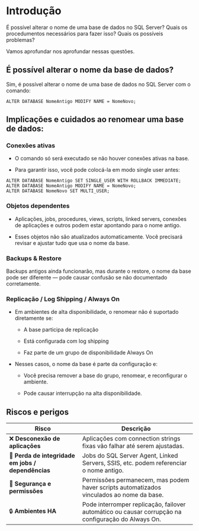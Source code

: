 # Introdução

É possível alterar o nome de uma base de dados no SQL Server? Quais os procedumentos necessários para fazer isso? Quais os possíveis problemas?

Vamos aprofundar nos aprofundar nessas questões.

## É possível alterar o nome da base de dados?

Sim, é possível alterar o nome de uma base de dados no SQL Server com o comando:

```TSQL
ALTER DATABASE NomeAntigo MODIFY NAME = NomeNovo;
```

## Implicações e cuidados ao renomear uma base de dados:

### Conexões ativas

- O comando só será executado se não houver conexões ativas na base.

- Para garantir isso, você pode colocá-la em modo single user antes:

```TSQL
ALTER DATABASE NomeAntigo SET SINGLE_USER WITH ROLLBACK IMMEDIATE;
ALTER DATABASE NomeAntigo MODIFY NAME = NomeNovo;
ALTER DATABASE NomeNovo SET MULTI_USER;
```

### Objetos dependentes

- Aplicações, jobs, procedures, views, scripts, linked servers, conexões de aplicações e outros podem estar apontando para o nome antigo.

- Esses objetos não são atualizados automaticamente. Você precisará revisar e ajustar tudo que usa o nome da base.

### Backups & Restore

Backups antigos ainda funcionarão, mas durante o restore, o nome da base pode ser diferente — pode causar confusão se não documentado corretamente.

### Replicação / Log Shipping / Always On

- Em ambientes de alta disponibilidade, o renomear não é suportado diretamente se:

    - A base participa de replicação

    - Está configurada com log shipping

    - Faz parte de um grupo de disponibilidade Always On

- Nesses casos, o nome da base é parte da configuração e:

    - Você precisa remover a base do grupo, renomear, e reconfigurar o ambiente.

    - Pode causar interrupção na alta disponibilidade.

## Riscos e perigos

| Risco                                              | Descrição                                                                                          |
| -------------------------------------------------- | -------------------------------------------------------------------------------------------------- |
| ❌ **Desconexão de aplicações**                     | Aplicações com connection strings fixas vão falhar até serem ajustadas.                            |
| 🔁 **Perda de integridade em jobs / dependências** | Jobs do SQL Server Agent, Linked Servers, SSIS, etc. podem referenciar o nome antigo.              |
| 🔐 **Segurança e permissões**                      | Permissões permanecem, mas podem haver scripts automatizados vinculados ao nome da base.           |
| 🔒 **Ambientes HA**                                | Pode interromper replicação, failover automático ou causar corrupção na configuração do Always On. |

